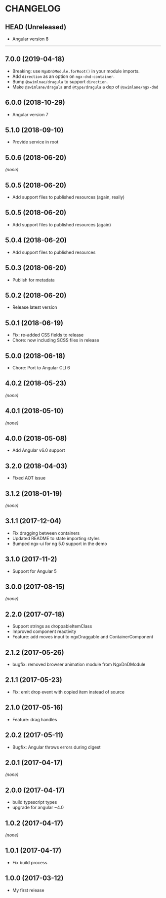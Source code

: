 # CHANGELOG

## HEAD (Unreleased)
* Angular version 8

--------------------

## 7.0.0 (2019-04-18)
* Breaking: use `NgxDnDModule.forRoot()` in your module imports.
* Add `direction` as an option on `ngx-dnd-container`.
* Bump `@swimlnae/dragula` to support `direction`.
* Make `@swimlane/dragula` and `@type/dragula` a dep of `@swimlane/ngx-dnd`

## 6.0.0 (2018-10-29)
* Angular version 7

## 5.1.0 (2018-09-10)
* Provide service in root

## 5.0.6 (2018-06-20)
_(none)_

## 5.0.5 (2018-06-20)
* Add support files to published resources (again, really)

## 5.0.5 (2018-06-20)
* Add support files to published resources (again)

## 5.0.4 (2018-06-20)
* Add support files to published resources

## 5.0.3 (2018-06-20)
* Publish for metadata

## 5.0.2 (2018-06-20)
* Release latest version

## 5.0.1 (2018-06-19)
* Fix: re-added CSS fields to release
* Chore: now including SCSS files in release

## 5.0.0 (2018-06-18)
* Chore: Port to Angular CLI 6

## 4.0.2 (2018-05-23)

_(none)_

## 4.0.1 (2018-05-10)

_(none)_

## 4.0.0 (2018-05-08)

* Add Angular v6.0 support

## 3.2.0 (2018-04-03)

* Fixed AOT issue

## 3.1.2 (2018-01-19)

_(none)_

## 3.1.1 (2017-12-04)

* Fix dragging between containers
* Updated README to state importing styles
* Bumped ngx-ui for ng 5.0 support in the demo

## 3.1.0 (2017-11-2)

* Support for Angular 5

## 3.0.0 (2017-08-15)

_(none)_

## 2.2.0 (2017-07-18)

* Support strings as droppableItemClass
* Improved component reactivity
* Feature: add moves input to ngxDraggable and ContainerComponent

## 2.1.2 (2017-05-26)

* bugfix: removed browser animation module from NgxDnDModule

## 2.1.1 (2017-05-23)

* Fix: emit drop event with copied item instead of source

## 2.1.0 (2017-05-16)

* Feature: drag handles

## 2.0.2 (2017-05-11)

* Bugfix: Angular throws errors during digest

## 2.0.1 (2017-04-17)

_(none)_

## 2.0.0 (2017-04-17)

* build typescript types
* upgrade for angular ~4.0

## 1.0.2 (2017-04-17)

_(none)_

## 1.0.1 (2017-04-17)

* Fix build process

## 1.0.0 (2017-03-12)

* My first release
